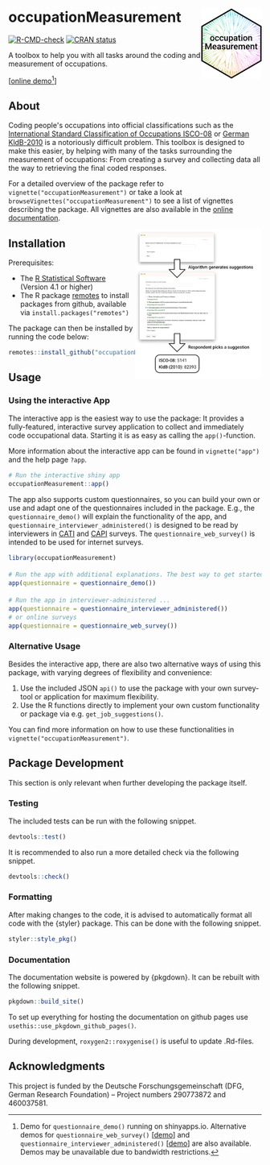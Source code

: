 # occupationMeasurement <img src="man/figures/logo.png" width="120" align="right" />

<!-- badges: start -->
[![R-CMD-check](https://github.com/occupationMeasurement/occupationMeasurement/actions/workflows/R-CMD-check.yaml/badge.svg)](https://github.com/occupationMeasurement/occupationMeasurement/actions/workflows/R-CMD-check.yaml)
[![CRAN status](https://www.r-pkg.org/badges/version/occupationMeasurement)](https://CRAN.R-project.org/package=occupationMeasurement)
<!-- badges: end -->

A toolbox to help you with all tasks around the coding and measurement of occupations.

[[online demo](https://occupationmeasurement.shinyapps.io/app_demo/)[^1]]

[^1]: Demo for `questionnaire_demo()` running on shinyapps.io. Alternative demos for `questionnaire_web_survey()` [[demo](https://occupationmeasurement.shinyapps.io/app_web/)] and `questionnaire_interviewer_administered()` [[demo](https://occupationmeasurement.shinyapps.io/app_interviewer/)] are also available. Demos may be unavailable due to bandwidth restrictions.

## About

Coding people's occupations into official classifications such as the [International Standard Classification of Occupations ISCO-08](https://www.ilo.org/public/english/bureau/stat/isco/isco08/) or [German KldB-2010](https://statistik.arbeitsagentur.de/DE/Navigation/Grundlagen/Klassifikationen/Klassifikation-der-Berufe/Archiv-KldB/KldB2010/KldB2010-Nav.html) is a notoriously difficult problem. This toolbox is designed to make this easier, by helping with many of the tasks surrounding the measurement of occupations: From creating a survey and collecting data all the way to retrieving the final coded responses.

For a detailed overview of the package refer to `vignette("occupationMeasurement")` or take a look at `browseVignettes("occupationMeasurement")` to see a list of vignettes describing the package. All vignettes are also available in the [online documentation](https://occupationmeasurement.github.io/occupationMeasurement/index.html).

<img src="man/figures/app_flow_screenshots.png" width="50%" align="right" alt="Screenshots illustrating the flow within the interactive application."/>

## Installation

Prerequisites:

- The [R Statistical Software](https://www.r-project.org/) (Version 4.1 or higher)
- The R package [remotes](https://remotes.r-lib.org/) to install packages from github, available via `install.packages("remotes")`

The package can then be installed by running the code below:

```r
remotes::install_github("occupationMeasurement/occupationMeasurement")
```

## Usage

### Using the interactive App

The interactive app is the easiest way to use the package: It provides a fully-featured, interactive survey application to collect and immediately code occupational data. Starting it is as easy as calling the `app()`-function.

More information about the interactive app can be found in `vignette("app")` and the help page `?app`.

```r
# Run the interactive shiny app
occupationMeasurement::app()
```

The app also supports custom questionnaires, so you can build your own or use and adapt one of the questionnaires included in the package. E.g., the `questionnaire_demo()` will explain the functionality of the app, and `questionnaire_interviewer_administered()` is designed to be read by interviewers in [CATI](https://en.wikipedia.org/wiki/Computer-assisted_telephone_interviewing) and [CAPI](https://en.wikipedia.org/wiki/Computer-assisted_personal_interviewing) surveys. The `questionnaire_web_survey()` is intended to be used for internet surveys.

```r
library(occupationMeasurement)

# Run the app with additional explanations. The best way to get started.
app(questionnaire = questionnaire_demo())

# Run the app in interviewer-administered ...
app(questionnaire = questionnaire_interviewer_administered())
# or online surveys
app(questionnaire = questionnaire_web_survey())
```

### Alternative Usage

Besides the interactive app, there are also two alternative ways of using this package, with varying degrees of flexibility and convenience:

1. Use the included JSON `api()` to use the package with your own survey-tool or application for maximum flexibility.
2. Use the R functions directly to implement your own custom functionality or package via e.g. `get_job_suggestions()`.

You can find more information on how to use these functionalities in `vignette("occupationMeasurement")`.

## Package Development

This section is only relevant when further developing the package itself.

### Testing

The included tests can be run with the following snippet.

```r
devtools::test()
```

It is recommended to also run a more detailed check via the following snippet.

```r
devtools::check()
```

### Formatting

After making changes to the code, it is advised to automatically format all code with the {styler} package. This can be done with the following snippet.

```r
styler::style_pkg()
```

### Documentation

The documentation website is powered by {pkgdown}. It can be rebuilt with the following snippet. 

```r
pkgdown::build_site()
```

To set up everything for hosting the documentation on github pages use `usethis::use_pkgdown_github_pages()`.

During development, `roxygen2::roxygenise()` is useful to update .Rd-files.

## Acknowledgments

This project is funded by the Deutsche Forschungsgemeinschaft (DFG, German
Research Foundation) – Project numbers 290773872 and 460037581.
